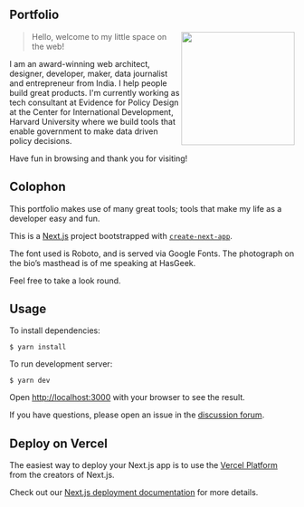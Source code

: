 ## Portfolio

<img align="right" height="200" src="https://github.com/ravisuhag/portfolio/raw/master/source/assets/images/logo._oldpng">

> Hello, welcome to my little space on the web!

I am an award-winning web architect, designer, developer, maker, data journalist and entrepreneur from India. I help people build great products. I'm currently working as tech consultant at Evidence for Policy Design at the Center for International Development, Harvard University where we build tools that enable government to make data driven policy decisions.

Have fun in browsing and thank you for visiting!

## Colophon

This portfolio makes use of many great tools; tools that make my life as a developer easy and fun.

This is a [Next.js](https://nextjs.org/) project bootstrapped with [`create-next-app`](https://github.com/vercel/next.js/tree/canary/packages/create-next-app).

The font used is Roboto, and is served via Google Fonts. The photograph on the bio’s masthead is of me speaking at HasGeek.

Feel free to take a look round.

## Usage

To install dependencies:

```
$ yarn install
```

To run development server:

```
$ yarn dev
```

Open [http://localhost:3000](http://localhost:3000) with your browser to see the result.

If you have questions, please open an issue in the [discussion forum](https://github.com/ravisuhag/portfolio/issues).

## Deploy on Vercel

The easiest way to deploy your Next.js app is to use the [Vercel Platform](https://vercel.com/new?utm_medium=default-template&filter=next.js&utm_source=create-next-app&utm_campaign=create-next-app-readme) from the creators of Next.js.

Check out our [Next.js deployment documentation](https://nextjs.org/docs/deployment) for more details.
